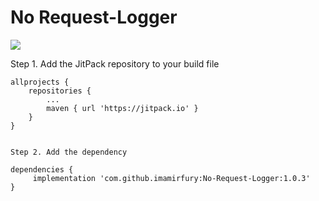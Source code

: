 # No Request-Logger
[![](https://jitpack.io/v/imamirfury/Request-Logger.svg)](https://jitpack.io/#imamirfury/No-Request-Logger)

Step 1. Add the JitPack repository to your build file 

	allprojects {
		repositories {
			...
			maven { url 'https://jitpack.io' }
		}
	}
  
  
    Step 2. Add the dependency

	dependencies {
	     implementation 'com.github.imamirfury:No-Request-Logger:1.0.3'
	}
